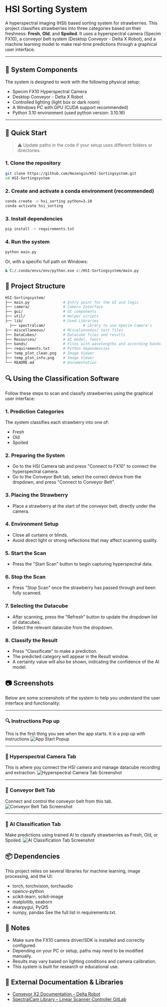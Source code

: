 # HSI Sorting System

A hyperspectral imaging (HSI) based sorting system for strawberries. This project classifies strawberries into three categories based on their freshness: **Fresh**, **Old**, and **Spoiled**. It uses a hyperspectral camera (Specim FX10), a conveyor belt system (Desktop Conveyor - Delta X Robot), and a machine learning model to make real-time predictions through a graphical user interface.

---

## 🔧 System Components

The system is designed to work with the following physical setup:

- Specim FX10 Hyperspectral Camera
- Desktop Conveyor - Delta X Robot
- Controlled lighting (light box or dark room)
- A Windows PC with GPU (CUDA support recommended)
- Python 3.10 environment (used python version: 3.10.16)

---

## 🚀 Quick Start

> ⚠️ Update paths in the code if your setup uses different folders or directories.

### 1. Clone the repository
  ```bash
  git clone https://github.com/Hezengin/HSI-Sortingsystem.git
  cd HSI-Sortingsystem
```
### 2. Create and activate a conda environment (recommended)
  ```bash
  conda create -n hsi_sorting python=3.10
  conda activate hsi_sorting
  ```

### 3. Install dependencies
  ```bash
  pip install -r requirements.txt
  ```
### 4. Run the system
  ```bash
  python main.py
  ```
Or, with a specific full path on Windows:
  ```bash
 & C:/.conda/envs/env/python.exe c:/HSI-Sortingsystem/main.py
  ```
## 📁 Project Structure
```bash
HSI-Sortingsystem/
├── main.py               # Entry point for the UI and logic
├── camera/               # Camera Interface
├── gui/                  # UI components
├── util/                 # Helper scripts
├── lib/                  # Used Libraries
  ├── spectralcam/                 # Lbrary to use Specim Camera's
├── miscellaneous/        # Miscelanneous/ test files 
├── DataCubes/            # Datacube files and results
├── Resources/            # AI model, fonts
├── bands/                # Files with wavelengths and according bands. 
├── requirements.txt      # Python dependencies
├── temp_plot_clean.png   # Image Viewer
├── temp_plot_info.png    # Image Viewer
└── README.md             # Documentation
```

## 🔍 Using the Classification Software
Follow these steps to scan and classify strawberries using the graphical user interface:

### 1. Prediction Categories
The system classifies each strawberry into one of:
- Fresh
- Old
- Spoiled

### 2. Preparing the System
- Go to the HSI Camera tab and press "Connect to FX10" to connect the hyperspectral camera.
- Go to the Conveyor Belt tab, select the correct device from the dropdown, and press "Connect to Conveyor Belt".

### 3. Placing the Strawberry
- Place a strawberry at the start of the conveyor belt, directly under the camera.

### 4. Environment Setup
- Close all curtains or blinds.
- Avoid direct light or strong reflections that may affect scanning quality.

### 5. Start the Scan
- Press the "Start Scan" button to begin capturing hyperspectral data.

### 6. Stop the Scan
- Press "Stop Scan" once the strawberry has passed through and been fully scanned.

### 7. Selecting the Datacube
- After scanning, press the "Refresh" button to update the dropdown list of datacubes.
- Select the relevant datacube from the dropdown.

### 8. Classify the Result
- Press "Classificate" to make a prediction.
- The predicted category will appear in the Result window.
- A certainty value will also be shown, indicating the confidence of the AI model.

## 📷 Screenshots
Below are some screenshots of the system to help you understand the user interface and functionality:

---

### 🔍 Instructions Pop up
This is the first thing you see when the app starts. It is a pop up with instructions
![App Start Popup](./screenshots/app-start.png)

---

### 🔬 Hyperspectral Camera Tab
This is where you connect the HSI camera and manage datacube recording and extraction.
![Hyperspectral Camera Tab Screenshot](./screenshots/hsi_tab.png)

---

### 🚚 Conveyor Belt Tab
Connect and control the conveyor belt from this tab.
![Conveyor Belt Tab Screenshot](./screenshots/conveyor_tab.png)

---

### 🧠 AI Classification Tab
Make predictions using trained AI to classify strawberries as Fresh, Old, or Spoiled.
![AI Classification Tab Screenshot](./screenshots/ai_tab.png)

## 📦 Dependencies
This project relies on several libraries for machine learning, image processing, and the UI:
- torch, torchvision, torchaudio
- opencv-python
- scikit-learn, scikit-image
- matplotlib, seaborn
- dearpygui, PyQt5
- numpy, pandas
See the full list in requirements.txt.

## 📌 Notes
- Make sure the FX10 camera driver/SDK is installed and correctly configured.
- Depending on your PC or setup, paths may need to be modified manually.
- Results may vary based on lighting conditions and camera calibration.
- This system is built for research or educational use.

## 🔗 External Documentation & Libraries
- [Conveyor X2 Documentation – Delta Robot](https://docs.deltaxrobot.com/reference/specifications/accessories/delta_x2_accessories/conveyor_x/)
- [SpectralCam Library – Linear Scanner Controller GitLab](https://gitlab.jyu.fi/jpasonen/linear-scanner-controller/-/blob/main/spectralcam/README.md)
